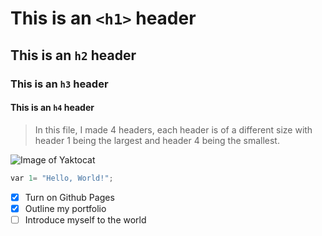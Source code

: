 # This is an `<h1>` header
## This is an `h2` header
### This is an `h3` header
#### This is an `h4` header





>In this file, I made 4 headers, each header is of a different size with header 1 being the largest and header 4 being the smallest.

![Image of Yaktocat](https://octodex.github.com/images/yaktocat.png)

```python
var 1= "Hello, World!";
```
- [x] Turn on Github Pages
- [x] Outline my portfolio
- [ ] Introduce myself to the world
